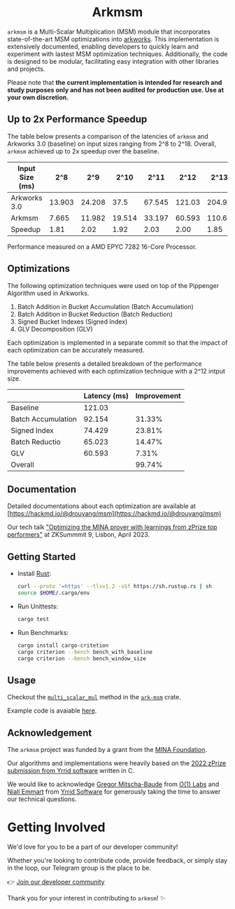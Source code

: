 <h1 align="center">Arkmsm</h1>

`arkmsm` is a Multi-Scalar Multiplication (MSM) module that incorporates
state-of-the-art MSM optimizations into
[arkworks](https://github.com/arkworks-rs/). This implementation is extensively
documented, enabling developers to quickly learn and experiment with lastest
MSM optimization techniques. Additionally, the code is designed to be modular,
facilitating easy integration with other libraries and projects.

Please note that **the current implementation is intended for 
research and study purposes only and has not been audited for production use. 
Use at your own discretion.**

## Up to 2x Performance Speedup


The table below presents a comparison of the latencies of `arkmsm` and Arkworks
3.0 (baseline) on input sizes ranging from 2^8 to 2^18. Overall, `arkmsm`
achieved up to 2x speedup over the baseline.

| Input Size (ms)  | 2^8      | 2^9      | 2^10     | 2^11     | 2^12     | 2^13     | 2^14     | 2^15     | 2^16     | 2^17     | 2^18     |
|------------------|----------|----------|----------|----------|----------|----------|----------|----------|----------|----------|----------|
| Arkworks 3.0     | 13.903   | 24.208   | 37.5     | 67.545   | 121.03   | 204.92   | 375.85   | 693.46   | 1268.6   | 2324.9   | 4391.9   |
| Arkmsm           | 7.665    | 11.982   | 19.514   | 33.197   | 60.593   | 110.68   | 204.33   | 375.17   | 711.6    | 1372.1   | 2742.1   |
| Speedup          | 1.81     | 2.02     | 1.92     | 2.03     | 2.00     | 1.85     | 1.84     | 1.85     | 1.78     | 1.69     | 1.60     |

Performance measured on a AMD EPYC 7282 16-Core Processor.

## Optimizations

The following optimization techniques were used on top of the Pippenger Algorithm used in Arkworks.
1. Batch Addition in Bucket Accumulation (Batch Accumulation)
2. Batch Addition in Bucket Reduction (Batch Reduction)
3. Signed Bucket Indexes (Signed Index)
4. GLV Decomposition (GLV)

Each optimization is implemented in a separate commit so that the impact of each optimization can be accurately measured.

The table below presents a detailed breakdown of the performance improvements achieved with each optimization technique with a 2^12 intput size.

|                    |Latency (ms)| Improvement |
|--------------------|------------|-------------|
| Baseline           | 121.03     |             |
| Batch Accumulation | 92.154     | 31.33%      |
| Signed Index       | 74.429     | 23.81%      |
| Batch Reductio     | 65.023     | 14.47%      |
| GLV                | 60.593     | 7.31%       |
| Overall            |            | 99.74%      |

## Documentation

Detailed documentations about each optimization are available at [https://hackmd.io/@drouyang/msm](https://hackmd.io/@drouyang/msm)

Our tech talk ["Optimizing the MINA prover with learnings from zPrize top performers"](https://youtu.be/j8f6phMp-g4?feature=shared) at ZKSummmit 9, Lisbon, April 2023. 

## Getting Started

* Install [Rust](https://www.rust-lang.org/tools/install):
    ```bash
    curl --proto '=https' --tlsv1.2 -sSf https://sh.rustup.rs | sh
    source $HOME/.cargo/env
    ```

* Run Unittests:
    ```bash
    cargo test
    ```

* Run Benchmarks:
    ```bash
    cargo install cargo-critetion
    cargo criterion --bench bench_with_baseline
    cargo criterion --bench bench_window_size
    ```
## Usage
Checkout the [`multi_scalar_mul`](https://docs.rs/ark-msm/0.3.0-alpha.1/ark_msm/msm/struct.VariableBaseMSM.html#method.multi_scalar_mul) method
 in the [`ark-msm`](https://lib.rs/crates/ark-msm) crate.

Example code is avaiable [here](https://github.com/snarkify/arkmsm/blob/main/benches/bench_with_baseline.rs).


## Acknowledgement

The `arkmsm` project was funded by a grant from the [MINA
Foundation](https://minaprotocol.com).

Our algorithms and implementations were heavily based on 
the [2022 zPrize submission from Yrrid software](https://github.com/yrrid/submission-wasm-msm)
 written in C.

We would like to acknowledge [Gregor Mitscha-Baude](https://twitter.com/mitschabaude) from [O(1) Labs](https://twitter.com/o1_labs) 
and [Niall Emmart](https://www.linkedin.com/in/niall-emmart-0369384/) from [Yrrid Software](https://www.yrrid.com) 
for generously taking the time to answer our technical questions.

# Getting Involved

We'd love for you to be a part of our developer community!

Whether you're looking to contribute code, provide feedback, or simply stay in the loop, our Telegram group is the place to be.

:point_right: [Join our developer community](https://t.me/+oQ04SUgs6KMyMzlh)

Thank you for your interest in contributing to `arkmsm`! :sparkles:

